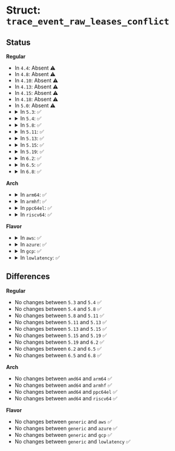 # Struct: <code>trace_event_raw_leases_conflict</code>

## Status
<b>Regular</b>
<ul>
<li>
In <code>4.4</code>: Absent ⚠️
</li>
<li>
In <code>4.8</code>: Absent ⚠️
</li>
<li>
In <code>4.10</code>: Absent ⚠️
</li>
<li>
In <code>4.13</code>: Absent ⚠️
</li>
<li>
In <code>4.15</code>: Absent ⚠️
</li>
<li>
In <code>4.18</code>: Absent ⚠️
</li>
<li>
In <code>5.0</code>: Absent ⚠️
</li>
<li>
<details>
<summary>In <code>5.3</code>: ✅</summary>

```c
struct trace_event_raw_leases_conflict {
    struct trace_entry ent;
    void *lease;
    void *breaker;
    unsigned int l_fl_flags;
    unsigned int b_fl_flags;
    unsigned char l_fl_type;
    unsigned char b_fl_type;
    bool conflict;
    char __data[0];
};
```
</details>
</li>
<li>
<details>
<summary>In <code>5.4</code>: ✅</summary>

```c
struct trace_event_raw_leases_conflict {
    struct trace_entry ent;
    void *lease;
    void *breaker;
    unsigned int l_fl_flags;
    unsigned int b_fl_flags;
    unsigned char l_fl_type;
    unsigned char b_fl_type;
    bool conflict;
    char __data[0];
};
```
</details>
</li>
<li>
<details>
<summary>In <code>5.8</code>: ✅</summary>

```c
struct trace_event_raw_leases_conflict {
    struct trace_entry ent;
    void *lease;
    void *breaker;
    unsigned int l_fl_flags;
    unsigned int b_fl_flags;
    unsigned char l_fl_type;
    unsigned char b_fl_type;
    bool conflict;
    char __data[0];
};
```
</details>
</li>
<li>
<details>
<summary>In <code>5.11</code>: ✅</summary>

```c
struct trace_event_raw_leases_conflict {
    struct trace_entry ent;
    void *lease;
    void *breaker;
    unsigned int l_fl_flags;
    unsigned int b_fl_flags;
    unsigned char l_fl_type;
    unsigned char b_fl_type;
    bool conflict;
    char __data[0];
};
```
</details>
</li>
<li>
<details>
<summary>In <code>5.13</code>: ✅</summary>

```c
struct trace_event_raw_leases_conflict {
    struct trace_entry ent;
    void *lease;
    void *breaker;
    unsigned int l_fl_flags;
    unsigned int b_fl_flags;
    unsigned char l_fl_type;
    unsigned char b_fl_type;
    bool conflict;
    char __data[0];
};
```
</details>
</li>
<li>
<details>
<summary>In <code>5.15</code>: ✅</summary>

```c
struct trace_event_raw_leases_conflict {
    struct trace_entry ent;
    void *lease;
    void *breaker;
    unsigned int l_fl_flags;
    unsigned int b_fl_flags;
    unsigned char l_fl_type;
    unsigned char b_fl_type;
    bool conflict;
    char __data[0];
};
```
</details>
</li>
<li>
<details>
<summary>In <code>5.19</code>: ✅</summary>

```c
struct trace_event_raw_leases_conflict {
    struct trace_entry ent;
    void *lease;
    void *breaker;
    unsigned int l_fl_flags;
    unsigned int b_fl_flags;
    unsigned char l_fl_type;
    unsigned char b_fl_type;
    bool conflict;
    char __data[0];
};
```
</details>
</li>
<li>
<details>
<summary>In <code>6.2</code>: ✅</summary>

```c
struct trace_event_raw_leases_conflict {
    struct trace_entry ent;
    void *lease;
    void *breaker;
    unsigned int l_fl_flags;
    unsigned int b_fl_flags;
    unsigned char l_fl_type;
    unsigned char b_fl_type;
    bool conflict;
    char __data[0];
};
```
</details>
</li>
<li>
<details>
<summary>In <code>6.5</code>: ✅</summary>

```c
struct trace_event_raw_leases_conflict {
    struct trace_entry ent;
    void *lease;
    void *breaker;
    unsigned int l_fl_flags;
    unsigned int b_fl_flags;
    unsigned char l_fl_type;
    unsigned char b_fl_type;
    bool conflict;
    char __data[0];
};
```
</details>
</li>
<li>
<details>
<summary>In <code>6.8</code>: ✅</summary>

```c
struct trace_event_raw_leases_conflict {
    struct trace_entry ent;
    void *lease;
    void *breaker;
    unsigned int l_fl_flags;
    unsigned int b_fl_flags;
    unsigned char l_fl_type;
    unsigned char b_fl_type;
    bool conflict;
    char __data[0];
};
```
</details>
</li>
</ul>
<b>Arch</b>
<ul>
<li>
<details>
<summary>In <code>arm64</code>: ✅</summary>

```c
struct trace_event_raw_leases_conflict {
    struct trace_entry ent;
    void *lease;
    void *breaker;
    unsigned int l_fl_flags;
    unsigned int b_fl_flags;
    unsigned char l_fl_type;
    unsigned char b_fl_type;
    bool conflict;
    char __data[0];
};
```
</details>
</li>
<li>
<details>
<summary>In <code>armhf</code>: ✅</summary>

```c
struct trace_event_raw_leases_conflict {
    struct trace_entry ent;
    void *lease;
    void *breaker;
    unsigned int l_fl_flags;
    unsigned int b_fl_flags;
    unsigned char l_fl_type;
    unsigned char b_fl_type;
    bool conflict;
    char __data[0];
};
```
</details>
</li>
<li>
<details>
<summary>In <code>ppc64el</code>: ✅</summary>

```c
struct trace_event_raw_leases_conflict {
    struct trace_entry ent;
    void *lease;
    void *breaker;
    unsigned int l_fl_flags;
    unsigned int b_fl_flags;
    unsigned char l_fl_type;
    unsigned char b_fl_type;
    bool conflict;
    char __data[0];
};
```
</details>
</li>
<li>
<details>
<summary>In <code>riscv64</code>: ✅</summary>

```c
struct trace_event_raw_leases_conflict {
    struct trace_entry ent;
    void *lease;
    void *breaker;
    unsigned int l_fl_flags;
    unsigned int b_fl_flags;
    unsigned char l_fl_type;
    unsigned char b_fl_type;
    bool conflict;
    char __data[0];
};
```
</details>
</li>
</ul>
<b>Flavor</b>
<ul>
<li>
<details>
<summary>In <code>aws</code>: ✅</summary>

```c
struct trace_event_raw_leases_conflict {
    struct trace_entry ent;
    void *lease;
    void *breaker;
    unsigned int l_fl_flags;
    unsigned int b_fl_flags;
    unsigned char l_fl_type;
    unsigned char b_fl_type;
    bool conflict;
    char __data[0];
};
```
</details>
</li>
<li>
<details>
<summary>In <code>azure</code>: ✅</summary>

```c
struct trace_event_raw_leases_conflict {
    struct trace_entry ent;
    void *lease;
    void *breaker;
    unsigned int l_fl_flags;
    unsigned int b_fl_flags;
    unsigned char l_fl_type;
    unsigned char b_fl_type;
    bool conflict;
    char __data[0];
};
```
</details>
</li>
<li>
<details>
<summary>In <code>gcp</code>: ✅</summary>

```c
struct trace_event_raw_leases_conflict {
    struct trace_entry ent;
    void *lease;
    void *breaker;
    unsigned int l_fl_flags;
    unsigned int b_fl_flags;
    unsigned char l_fl_type;
    unsigned char b_fl_type;
    bool conflict;
    char __data[0];
};
```
</details>
</li>
<li>
<details>
<summary>In <code>lowlatency</code>: ✅</summary>

```c
struct trace_event_raw_leases_conflict {
    struct trace_entry ent;
    void *lease;
    void *breaker;
    unsigned int l_fl_flags;
    unsigned int b_fl_flags;
    unsigned char l_fl_type;
    unsigned char b_fl_type;
    bool conflict;
    char __data[0];
};
```
</details>
</li>
</ul>

## Differences
<b>Regular</b>
<ul>
<li>
No changes between <code>5.3</code> and <code>5.4</code> ✅
</li>
<li>
No changes between <code>5.4</code> and <code>5.8</code> ✅
</li>
<li>
No changes between <code>5.8</code> and <code>5.11</code> ✅
</li>
<li>
No changes between <code>5.11</code> and <code>5.13</code> ✅
</li>
<li>
No changes between <code>5.13</code> and <code>5.15</code> ✅
</li>
<li>
No changes between <code>5.15</code> and <code>5.19</code> ✅
</li>
<li>
No changes between <code>5.19</code> and <code>6.2</code> ✅
</li>
<li>
No changes between <code>6.2</code> and <code>6.5</code> ✅
</li>
<li>
No changes between <code>6.5</code> and <code>6.8</code> ✅
</li>
</ul>
<b>Arch</b>
<ul>
<li>
No changes between <code>amd64</code> and <code>arm64</code> ✅
</li>
<li>
No changes between <code>amd64</code> and <code>armhf</code> ✅
</li>
<li>
No changes between <code>amd64</code> and <code>ppc64el</code> ✅
</li>
<li>
No changes between <code>amd64</code> and <code>riscv64</code> ✅
</li>
</ul>
<b>Flavor</b>
<ul>
<li>
No changes between <code>generic</code> and <code>aws</code> ✅
</li>
<li>
No changes between <code>generic</code> and <code>azure</code> ✅
</li>
<li>
No changes between <code>generic</code> and <code>gcp</code> ✅
</li>
<li>
No changes between <code>generic</code> and <code>lowlatency</code> ✅
</li>
</ul>
